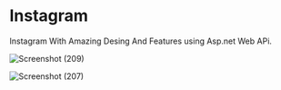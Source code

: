 # Instagram 
Instagram With Amazing Desing And Features using Asp.net Web APi.

![Screenshot (209)](https://github.com/SnehBhatt-0804/Instagram/assets/138973763/6a71fc5b-b197-466c-90a2-a3a9eea3533d)


![Screenshot (207)](https://github.com/SnehBhatt-0804/Instagram/assets/138973763/729b0afe-379c-4f81-8191-ccf8d06aff91)
